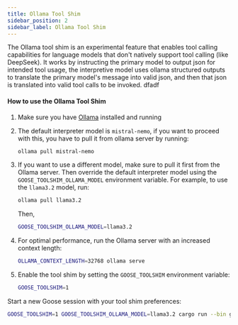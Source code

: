 ```yaml
---
title: Ollama Tool Shim
sidebar_position: 2
sidebar_label: Ollama Tool Shim
---
```


The Ollama tool shim is an experimental feature that enables tool calling capabilities for language models that don't natively support tool calling (like DeepSeek). It works by instructing the primary model to output json for intended tool usage, the interpretive model uses ollama structured outputs to translate the primary model's message into valid json, and then that json is translated into valid tool calls to be invoked.
dfadf

#### How to use the Ollama Tool Shim

1. Make sure you have [Ollama](https://ollama.com/download) installed and running
2. The default interpreter model is `mistral-nemo`, if you want to proceed with this, you have to pull it from ollama server by running:

   ```bash
   ollama pull mistral-nemo
   ```
3. If you want to use a different model, make sure to pull it first from the Ollama server. Then override the default interpreter model using the `GOOSE_TOOLSHIM_OLLAMA_MODEL` environment variable. For example, to use the `llama3.2` model, run:

   ```bash
   ollama pull llama3.2
   ```
   Then,

   ```bash
   GOOSE_TOOLSHIM_OLLAMA_MODEL=llama3.2 
   ```

4. For optimal performance, run the Ollama server with an increased context length:
   ```bash
   OLLAMA_CONTEXT_LENGTH=32768 ollama serve
   ```

5. Enable the tool shim by setting the `GOOSE_TOOLSHIM` environment variable:

   ```bash
   GOOSE_TOOLSHIM=1 
   ```

Start a new Goose session with your tool shim preferences:

  ```bash
  GOOSE_TOOLSHIM=1 GOOSE_TOOLSHIM_OLLAMA_MODEL=llama3.2 cargo run --bin goose session
  ```
